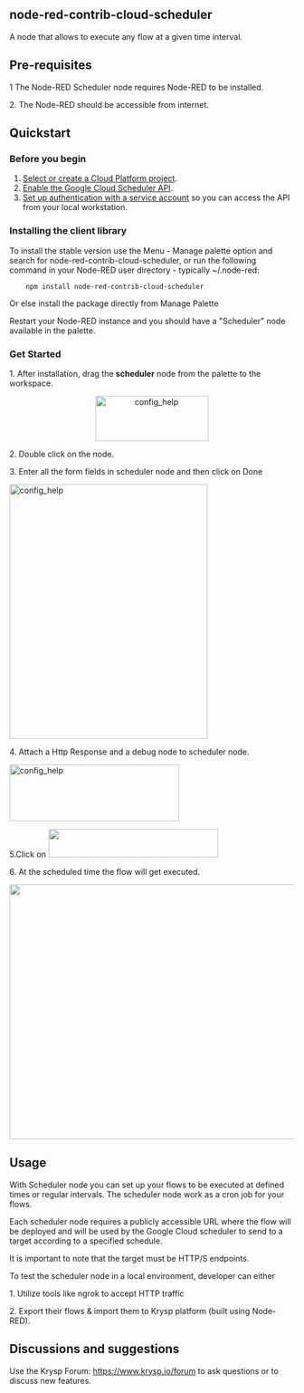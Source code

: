 ## node-red-contrib-cloud-scheduler
A node that allows to execute any flow at a given time interval.


## Pre-requisites

<p>1 The Node-RED Scheduler node requires Node-RED to be installed.</p>
<p>2. The Node-RED should be accessible from internet.</p>

## Quickstart

### Before you begin

1.  [Select or create a Cloud Platform project][projects].
1.  [Enable the Google Cloud Scheduler API][enable_api].
1.  [Set up authentication with a service account][auth] so you can access the
    API from your local workstation.
    

### Installing the client library


To install the stable version use the Menu - Manage palette option and search for node-red-contrib-cloud-scheduler, or run the following command in your Node-RED user directory - typically ~/.node-red: 

        npm install node-red-contrib-cloud-scheduler

Or else install the package directly from Manage Palette

Restart your Node-RED instance and you should have a "Scheduler" node available in the palette.

### Get Started


<p>1. After installation, drag the <b>scheduler</b> node from the palette to the workspace.</p>
<p align="center"> <img src='https://static.node.iopulsedev.net/nodes/Scheduler_Node.png' alt='config_help' width="200" height="80" /></p>
<p>2. Double click on the node.</p>
<p>3. Enter all the form fields in scheduler node and then click on Done</p>
<p> <img src='https://static.node.iopulsedev.net/nodes/Scheduler_completed_form.png' alt='config_help' width="350" height="450" /></p>
<p>4. Attach a Http Response and a debug node to scheduler node.</p>
<p> <img src='https://static.node.iopulsedev.net/nodes/Scheduler_HTTP_Debug.png' alt='config_help' width="300" height="100" /></p>
<p>5.Click on <img src="https://static.node.iopulsedev.net/nodes/deploy_to_cloud.png" width="300" height="50" /></p>
<p>6. At the scheduled time the flow will get executed.</p>
<img src="https://static.node.iopulsedev.net/nodes/Scheduler_Ouput.png" width="900" height="450" /></p>

## Usage

<p>With Scheduler node you can set up your flows to be executed at defined times or regular intervals. The scheduler node work as a cron job for your flows.</p>

<p>Each scheduler node requires a publicly accessible URL where the flow will be deployed and will be used by the Google Cloud scheduler to send to a target according to a specified schedule.</p> 

<p>It is important to note that the target must be HTTP/S endpoints.</p>

<p>To test the scheduler node in a local environment, developer can either</p>
<p>1. Utilize tools like ngrok to accept HTTP traffic</p>
<p>2. Export their flows & import them to Krysp platform (built using Node-RED).</p>

## Discussions and suggestions

Use the Krysp Forum: https://www.krysp.io/forum to ask questions or to discuss new features.

[projects]: https://console.cloud.google.com/project
[enable_api]: https://console.cloud.google.com/flows/enableapi?apiid=cloudscheduler.googleapis.com
[auth]: https://cloud.google.com/docs/authentication/getting-started30
    

